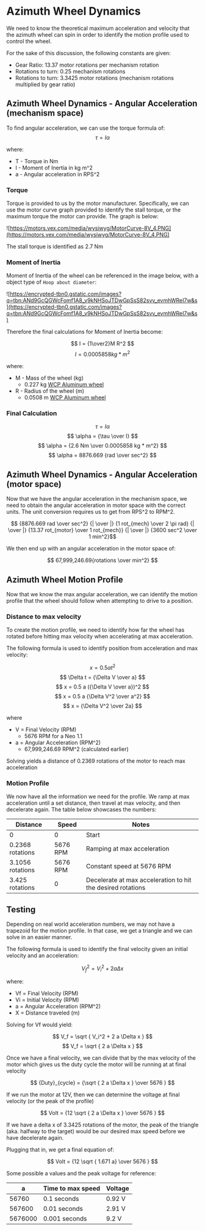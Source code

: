 
# Azimuth Wheel Dynamics

We need to know the theoretical maximum acceleration and velocity that the azimuth wheel can spin in order to identify the motion profile used to control the wheel.

For the sake of this discussion, the following constants are given:
* Gear Ratio: 13.37 motor rotations per mechanism rotation
* Rotations to turn: 0.25 mechanism rotations
* Rotations to turn: 3.3425 motor rotations (mechanism rotations multiplied by gear ratio)

## Azimuth Wheel Dynamics - Angular Acceleration (mechanism space)

To find angular acceleration, we can use the torque formula of:
$$ \tau = I \alpha $$

where:
* T - Torque in Nm
* I - Moment of Inertia in kg m^2
* a - Angular acceleration in RPS^2

### Torque

Torque is provided to us by the motor manufacturer. Specifically, we can use the motor curve graph provided to identify the stall torque, or the maximum torque the motor can provide. The graph is below:

![https://motors.vex.com/media/wysiwyg/MotorCurve-8V_4.PNG](https://motors.vex.com/media/wysiwyg/MotorCurve-8V_4.PNG)

The stall torque is identified as 2.7 Nm

### Moment of Inertia

Moment of Inertia of the wheel can be referenced in the image below, with a object type of `Hoop about diameter`:

![https://encrypted-tbn0.gstatic.com/images?q=tbn:ANd9GcQGWcFomf1A8_v9kNHSoJTDwGpSsS82svv_evmhWReI7w&s](https://encrypted-tbn0.gstatic.com/images?q=tbn:ANd9GcQGWcFomf1A8_v9kNHSoJTDwGpSsS82svv_evmhWReI7w&s)

Therefore the final calculations for Moment of Inertia become:

$$ I = {1\over2}M R^2 $$
$$ I = 0.0005858 kg * m^2$$

where:
* M - Mass of the wheel (kg)
    * 0.227 kg [WCP Aluminum wheel](https://wcproducts.com/products/aluminum-wheels)
* R - Radius of the wheel (m)
    * 0.0508 m [WCP Aluminum wheel](https://wcproducts.com/products/aluminum-wheels)

### Final Calculation

$$ \tau = I \alpha $$
$$ \alpha = {\tau \over I} $$
$$ \alpha = {2.6 Nm \over 0.0005858 kg * m^2} $$
$$ \alpha = 8876.669 {rad \over sec^2} $$

## Azimuth Wheel Dynamics - Angular Acceleration (motor space)

Now that we have the angular acceleration in the mechanism space, we need to obtain the angular acceleration in motor space with the correct units. The unit conversion requires us to get from RPS^2 to RPM^2.

$$ {8876.669 rad \over sec^2} {| \over |} {1 rot_{mech} \over 2 \pi rad} {| \over |} {13.37 rot_{motor} \over 1 rot_{mech}} {| \over |} {3600 sec^2 \over 1 min^2}$$ 

We then end up with an angular acceleration in the motor space of:

$$ 67,999,246.69{rotations \over min^2} $$

## Azimuth Wheel Motion Profile

Now that we know the max angular acceleration, we can identify the motion profile that the wheel should follow when attempting to drive to a position. 

### Distance to max velocity

To create the motion profile, we need to identify how far the wheel has rotated before hitting max velocity when accelerating at max acceleration.

The following formula is used to identify position from acceleration and max velocity:

$$ x = 0.5 a t^2 $$
$$ \Delta t = {\Delta V \over a} $$
$$ x = 0.5 a ({\Delta V \over a})^2 $$
$$ x = 0.5 a {\Delta V^2 \over a^2} $$
$$ x =  {\Delta V^2 \over 2a} $$

where
* V = Final Velocity (RPM)
  * 5676 RPM for a Neo 1.1
* a = Angular Acceleration (RPM^2)
  * 67,999,246.69 RPM^2 (calculated earlier)

Solving yields a distance of 0.2369 rotations of the motor to reach max acceleration

### Motion Profile

We now have all the information we need for the profile. We ramp at max acceleration until a set distance, then travel at max velocity, and then decelerate again. The table below showcases the numbers:

| Distance | Speed | Notes |
|---|---|---|
| 0 | 0 | Start |
| 0.2368 rotations | 5676 RPM | Ramping at max acceleration |
| 3.1056 rotations | 5676 RPM | Constant speed at 5676 RPM |
| 3.425 rotations | 0 | Decelerate at max acceleration to hit the desired rotations |

## Testing

Depending on real world acceleration numbers, we may not have a trapezoid for the motion profile. In that case, we get a triangle and we can solve in an easier manner.

The following formula is used to identify the final velocity given an initial velocity and an acceleration:

$$ V_f^2 = V_i^2 + 2 a \Delta x $$

where:
* Vf = Final Velocity (RPM)
* Vi = Initial Velocity (RPM)
* a = Angular Acceleration (RPM^2)
* X = Distance traveled (m)

Solving for Vf would yield:

$$ V_f = \sqrt { V_i^2 + 2 a \Delta x } $$
$$ V_f = \sqrt { 2 a \Delta x } $$

Once we have a final velocity, we can divide that by the max velocity of the motor which gives us the duty cycle the motor will be running at at final velocity

$$ {Duty}_{cycle} = {\sqrt { 2 a \Delta x } \over 5676 } $$ 

If we run the motor at 12V, then we can determine the voltage at final velocity (or the peak of the profile)

$$ Volt = {12 \sqrt { 2 a \Delta x } \over 5676 } $$ 

If we have a delta x of 3.3425 rotations of the motor, the peak of the triangle (aka. halfway to the target) would be our desired max speed before we have decelerate again.

Plugging that in, we get a final equation of:

$$ Volt = {12 \sqrt { 1.671 a} \over 5676 } $$ 

Some possible a values and the peak voltage for reference:

| a | Time to max speed | Voltage |
| --- | --- | --- |
| 56760 | 0.1 seconds | 0.92 V |
| 567600 | 0.01 seconds | 2.91 V |
| 5676000 | 0.001 seconds | 9.2 V |